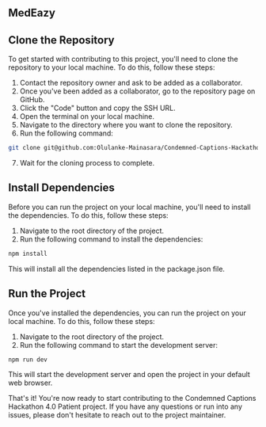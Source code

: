 ## MedEazy

## Clone the Repository

To get started with contributing to this project, you'll need to clone the repository to your local machine. To do this, follow these steps:

1. Contact the repository owner and ask to be added as a collaborator.
2. Once you've been added as a collaborator, go to the repository page on GitHub.
3. Click the "Code" button and copy the SSH URL.
4. Open the terminal on your local machine.
5. Navigate to the directory where you want to clone the repository.
6. Run the following command:

```bash
git clone git@github.com:Olulanke-Mainasara/Condemned-Captions-Hackathon-4.0-Patient.git
```

7. Wait for the cloning process to complete.

## Install Dependencies

Before you can run the project on your local machine, you'll need to install the dependencies. To do this, follow these steps:

1. Navigate to the root directory of the project.
2. Run the following command to install the dependencies:

```bash
npm install
```

This will install all the dependencies listed in the package.json file.

## Run the Project

Once you've installed the dependencies, you can run the project on your local machine. To do this, follow these steps:

1. Navigate to the root directory of the project.
2. Run the following command to start the development server:

```bash
npm run dev
```

This will start the development server and open the project in your default web browser.

That's it! You're now ready to start contributing to the Condemned Captions Hackathon 4.0 Patient project. If you have any questions or run into any issues, please don't hesitate to reach out to the project maintainer.
